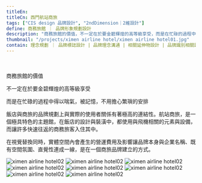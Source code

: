 ```yaml
---
titleEn: 
titleCn: 西門航站商旅
tags: ["CIS design 品牌設計", "2ndDimension｜2維設計"]
define: 商務旅館 ｜ 品牌形象規劃設計
description: "商務旅館的價值，不一定在於要金碧輝煌的高等級享受，而是在忙碌的過程中得以喘氣，被記憶，不用擔心繁瑣的安排。"
thumbnail: "/projects/ximen airline hotel/ximen airline hotel01.jpg"
contain: 理念規劃 ｜ 品牌標誌設計 | 品牌理念溝通 | 相關延伸物設計 | 品牌識別相關諮詢
---
```


<section>　

商務旅館的價值

不一定在於要金碧輝煌的高等級享受

而是在忙碌的過程中得以喘氣，被記憶，不用擔心繁瑣的安排

飯店與商旅的品牌規劃上與實際的使用者關係有著極高的連結性。航站商旅，是一個極具特色的主題館，在飯店的設計與裝潢中，都使用與飛機相關的元素與設備，而讓許多快速往返的商務旅客入住其中。

在視覺替換同時，實體空間內會產生的營運費用及影響讓品牌本身與企業名稱、既有空間氛圍、直覺性連成一線，是在一個商旅品牌建立的方式。

</section>

<section>

<img alt="ximen airline hotel02" data-src="/projects/ximen airline hotel/ximen airline hotel02.jpg" />
<img alt="ximen airline hotel02" data-src="/projects/ximen airline hotel/ximen airline hotel02.jpg" />
<img alt="ximen airline hotel02" data-src="/projects/ximen airline hotel/ximen airline hotel02.jpg" />
<img alt="ximen airline hotel02" data-src="/projects/ximen airline hotel/ximen airline hotel02.jpg" />
<img alt="ximen airline hotel02" data-src="/projects/ximen airline hotel/ximen airline hotel02.jpg" />
<img alt="ximen airline hotel02" data-src="/projects/ximen airline hotel/ximen airline hotel02.jpg" />
<img alt="ximen airline hotel02" data-src="/projects/ximen airline hotel/ximen airline hotel02.jpg" />
<img alt="ximen airline hotel02" data-src="/projects/ximen airline hotel/ximen airline hotel02.jpg" />

</section>
